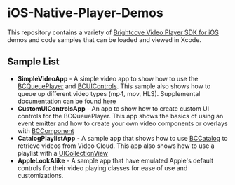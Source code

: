 iOS-Native-Player-Demos
=======================

This repository contains a variety of [Brightcove Video Player SDK for iOS](http://support.brightcove.com/en/video-cloud/docs/brightcove-video-cloud-player-sdk-ios) demos and code samples that can be loaded and viewed in Xcode.

Sample List
-----------
+ __SimpleVideoApp__ - A simple video app to show how to use the [BCQueuePlayer](http://docs.brightcove.com/en/bc-ios-sdk/Classes/BCQueuePlayer.html) and [BCUIControls](http://docs.brightcove.com/en/bc-ios-sdk/Classes/BCUIControls.html).  This sample also shows how to queue up different video types (mp4, mov, HLS).  Supplemental documentation can be found [here](http://support.brightcove.com/en/video-cloud/docs/brightcove-video-cloud-player-sdk-ios-tutorial)
+ __CustomUIControlsApp__ - An app to show how to create custom UI controls for the BCQueuePlayer. This app shows the basics of using an event emitter and how to create your own video components or overlays with [BCComponent](http://docs.brightcove.com/en/bc-ios-sdk/Classes/BCComponent.html)
+ __CatalogPlaylistApp__ - A sample app that shows how to use [BCCatalog](http://docs.brightcove.com/en/bc-ios-sdk/Classes/BCCatalog.html) to retrieve videos from Video Cloud. This app also shows how to use a playlist with a [UICollectionView](http://developer.apple.com/library/ios/#documentation/uikit/reference/UICollectionView_class/Reference/Reference.html)
+ __AppleLookAlike__ - A sample app that have emulated Apple's default controls for their video playing classes for ease of use and customizations. 